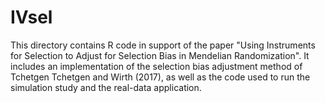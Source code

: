 # IVsel

This directory contains R code in support of the paper "Using Instruments for Selection to Adjust for Selection Bias in Mendelian Randomization". It includes an implementation of the selection bias adjustment method of Tchetgen Tchetgen and Wirth (2017), as well as the code used to run the simulation study and the real-data application.

